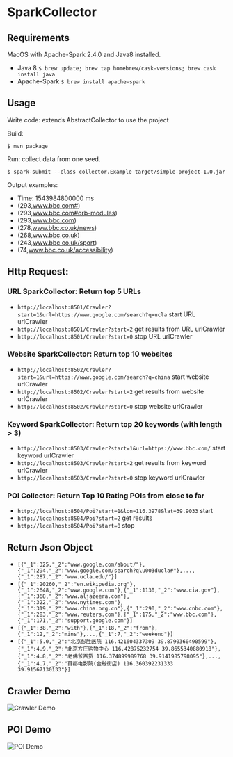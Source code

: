 # SparkCollector
## Requirements

MacOS with Apache-Spark 2.4.0 and Java8 installed.

*   Java 8 `$ brew update; brew tap homebrew/cask-versions; brew cask install java`
*   Apache-Spark `$ brew install apache-spark`
## Usage

Write code: extends AbstractCollector to use the project

Build:

`$ mvn package`

Run: collect data from one seed.

`$ spark-submit --class collector.Example target/simple-project-1.0.jar`

Output examples: 

- Time: 1543984800000 ms
- (293,www.bbc.com#)
- (293,www.bbc.com#orb-modules)
- (293,www.bbc.com)
- (278,www.bbc.co.uk/news)
- (268,www.bbc.co.uk)
- (243,www.bbc.co.uk/sport)
- (74,www.bbc.co.uk/accessibility)

## Http Request:
### URL SparkCollector: Return top 5 URLs
- `http://localhost:8501/Crawler?start=1&url=https://www.google.com/search?q=ucla` start URL urlCrawler
- `http://localhost:8501/Crawler?start=2` get results from URL urlCrawler
- `http://localhost:8501/Crawler?start=0` stop URL urlCrawler
### Website SparkCollector: Return top 10 websites
- `http://localhost:8502/Crawler?start=1&url=https://www.google.com/search?q=china` start website urlCrawler
- `http://localhost:8502/Crawler?start=2` get results from website urlCrawler
- `http://localhost:8502/Crawler?start=0` stop website urlCrawler
### Keyword SparkCollector: Return top 20 keywords (with length > 3)
- `http://localhost:8503/Crawler?start=1&url=https://www.bbc.com/` start keyword urlCrawler
- `http://localhost:8503/Crawler?start=2` get results from keyword urlCrawler
- `http://localhost:8503/Crawler?start=0` stop keyword urlCrawler

### POI Collector: Return Top 10 Rating POIs from close to far
- `http://localhost:8504/Poi?start=1&lon=116.3978&lat=39.9033` start
- `http://localhost:8504/Poi?start=2` get results
- `http://localhost:8504/Poi?start=0` stop

## Return Json Object
- `[{"_1":325,"_2":"www.google.com/about/"},{"_1":294,"_2":"www.google.com/search?q\u003ducla#"},...,{"_1":287,"_2":"www.ucla.edu/"}]`
- `[{"_1":20260,"_2":"en.wikipedia.org"},{"_1":2648,"_2":"www.google.com"},{"_1":1130,"_2":"www.cia.gov"},{"_1":368,"_2":"www.aljazeera.com"},{"_1":322,"_2":"www.nytimes.com"},{"_1":319,"_2":"www.china.org.cn"},{"_1":290,"_2":"www.cnbc.com"},{"_1":283,"_2":"www.reuters.com"},{"_1":175,"_2":"www.bbc.com"},{"_1":171,"_2":"support.google.com"}]`
- `[{"_1":38,"_2":"with"},{"_1":18,"_2":"from"},{"_1":12,"_2":"mins"},...,{"_1":7,"_2":"weekend"}]`
- `[{"_1":5.0,"_2":"北京彭胜医院 116.421604337309 39.8790360490599"},{"_1":4.9,"_2":"北京方庄购物中心 116.42875232754 39.8655340880918"},{"_1":4.8,"_2":"老佛爷百货 116.374899989768 39.9141985798095"},...,{"_1":4.7,"_2":"首都电影院(金融街店) 116.360392231333 39.91567130133"}]`

## Crawler Demo
![Crawler Demo](/demo/demo1.gif?raw=true)

## POI Demo
![POI Demo](/demo/demo2.gif?raw=true)
